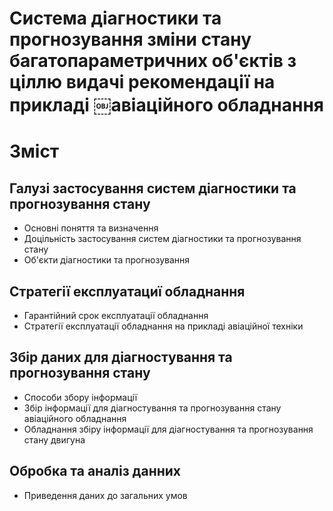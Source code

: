 Система діагностики та прогнозування зміни стану багатопараметричних об'єктів з ціллю видачі рекомендації на прикладі ￼авіаційного обладнання
=================

Зміст
=================

Галузі застосування систем діагностики та прогнозування стану
-----------------

- Основні поняття та визначення
- Доцільність застосування систем діагностики та прогнозування стану
- Об'єкти діагностики та прогнозування

Стратегії експлуатациї обладнання
-----------------
- Гарантійний срок експлуатації обладнання
- Стратегії експлуатації обладнання на прикладі авіаційної техніки

Збір даних для діагностування та прогнозування стану
-----------------

- Способи збору інформації
- Збір інформації для діагностування та прогнозування стану авіаційного обладнання
- Обладнання збіру інформації для діагностування та прогнозування стану двигуна

Обробка та аналіз данних
-----------------

- Приведення даних до загальних умов
